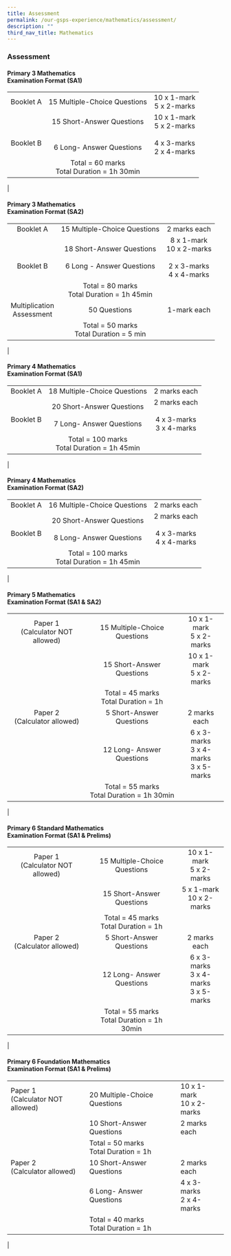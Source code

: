 ```yaml
---
title: Assessment
permalink: /our-gsps-experience/mathematics/assessment/
description: ""
third_nav_title: Mathematics
---
```

### **Assessment**
#### **Primary 3 Mathematics<br>Examination Format (SA1)**

|  |  |  |
|:---:|:---:|:---:|
| Booklet A | 15 Multiple-Choice Questions | 10 x 1-mark<br>5 x 2-marks  |
| <br><br>Booklet B | 15 Short-Answer Questions <br><br><br>6 Long- Answer Questions | 10 x 1-mark <br>5 x 2-marks <br><br> 4 x 3-marks<br>2 x 4-marks |
|  | Total = 60 marks<br>Total Duration = 1h 30min |  |
|

#### **Primary 3 Mathematics<br>Examination Format (SA2)**

|  |  |  |
|:---:|:---:|:---:|
| Booklet A  | 15 Multiple-Choice Questions  | 2 marks each  |
| <br><br>Booklet B | 18 Short-Answer Questions<br><br>6 Long - Answer Questions | 8 x 1-mark <br>10 x 2-marks<br><br>2 x 3-marks<br>4 x 4-marks |
|  | Total = 80 marks<br>Total Duration = 1h 45min |  |
| Multiplication<br> Assessment | 50 Questions | 1-mark each |
|  | Total = 50 marks<br>Total Duration = 5 min |  |
|

#### **Primary 4 Mathematics<br>Examination Format (SA1)**

|  |  |  |
|:---:|:---:|:---:|
| Booklet A | 18 Multiple-Choice Questions | 2 marks each |
|<br> Booklet B | 20 Short-Answer Questions<br><br>7 Long- Answer Questions | 2 marks each<br><br>4 x 3-marks<br>3 x 4-marks |
|  | Total = 100 marks<br>Total Duration = 1h 45min |  |
|

#### **Primary 4 Mathematics<br>Examination Format (SA2)**

|  |  |  |
|:---:|:---:|:---:|
| Booklet A  |  16 Multiple-Choice Questions | 2 marks each  |
| <br>Booklet B | 20 Short-Answer Questions<br><br>8 Long- Answer Questions | 2 marks each<br><br>4 x 3-marks<br>4 x 4-marks |
|  | Total = 100 marks<br>Total Duration = 1h 45min |  |
|

#### **Primary 5 Mathematics<br>Examination Format (SA1 & SA2)**

|  |  |  |
|:---:|:---:|:---:|
| Paper 1<br>(Calculator NOT allowed) | 15 Multiple-Choice Questions | 10 x 1-mark<br>5 x 2-marks  |
|  | 15 Short-Answer Questions | 10 x 1-mark <br>5 x 2-marks |
|  | Total = 45 marks<br>Total Duration = 1h |  |
| Paper 2<br> (Calculator allowed) | 5 Short-Answer Questions | 2 marks each |
|  | 12 Long- Answer Questions | 6 x 3-marks <br>3 x 4-marks <br>3 x 5-marks |
|  | Total = 55 marks<br>Total Duration = 1h 30min |  |
|

#### **Primary 6 Standard Mathematics  <br>Examination Format (SA1 & Prelims)**

|  |  |  |
|:---:|:---:|:---:|
| Paper 1<br>(Calculator NOT allowed) | 15 Multiple-Choice Questions | 10 x 1-mark<br>5 x 2-marks  |
|  | 15 Short-Answer Questions | 5 x 1-mark<br>10 x 2-marks |
|  | Total = 45 marks<br>Total Duration = 1h |  |
| Paper 2 <br>(Calculator allowed) | 5 Short-Answer Questions | 2 marks each |
|  | 12 Long- Answer Questions | 6 x 3-marks <br>3 x 4-marks <br>3 x 5-marks |
|  | Total = 55 marks<br>Total Duration = 1h 30min |  |
|

#### **Primary 6 Foundation Mathematics <br>Examination Format (SA1 & Prelims)**

|  |  |  |
|---|---|---|
| Paper 1<br>(Calculator NOT allowed) | 20 Multiple-Choice Questions | 10 x 1-mark <br>10 x 2-marks  |
|  | 10 Short-Answer Questions | 2 marks each |
|  | Total = 50 marks<br>Total Duration = 1h |  |
| Paper 2 <br>(Calculator allowed) | 10 Short-Answer Questions | 2 marks each |
|  | 6 Long- Answer Questions | 4 x 3-marks <br>2 x 4-marks  |
|  | Total = 40 marks<br>Total Duration = 1h |  |
|